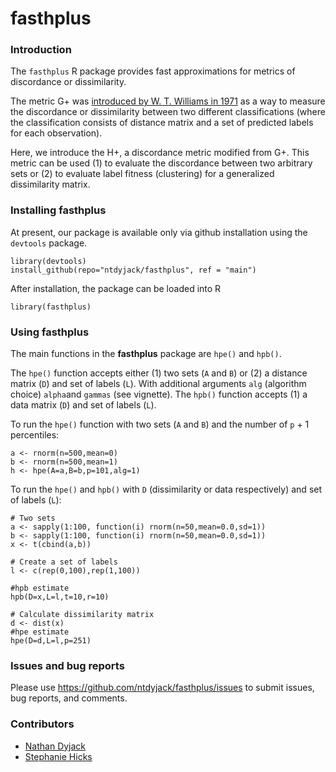 # fasthplus

### Introduction

The `fasthplus` R package provides fast approximations for metrics of
discordance or dissimilarity.

The metric G+ was
[introduced by W. T. Williams in 1971](https://onlinelibrary.wiley.com/doi/abs/10.2307/1218253)
as a way to measure the discordance or dissimilarity between two different classifications (where the classification consists of distance matrix and a set of predicted labels for each observation).

Here, we introduce the H+, a discordance metric modified from G+.
This metric can be used (1) to evaluate the discordance between two arbitrary sets or (2) to evaluate label fitness (clustering) for a generalized dissimilarity matrix.


### Installing fasthplus

At present, our package is available only via github installation using the `devtools` package.

```
library(devtools)
install_github(repo="ntdyjack/fasthplus", ref = "main")
```

After installation, the package can be loaded into R

```
library(fasthplus)
```

### Using fasthplus

The main functions in the **fasthplus** package are `hpe()` and `hpb()`.

The `hpe()` function accepts either (1) two sets (`A` and `B`) or
(2) a distance matrix (`D`) and set of labels (`L`).
With additional arguments `alg` (algorithm choice) `alpha`and `gammas` (see vignette).
The `hpb()` function accepts (1) a data matrix (`D`) and set of labels (`L`).

To run the `hpe()` function with two sets (`A` and `B`) and the number of `p` + 1 percentiles:
```
a <- rnorm(n=500,mean=0)
b <- rnorm(n=500,mean=1)
h <- hpe(A=a,B=b,p=101,alg=1)
```

To run the `hpe()` and `hpb()` with `D` (dissimilarity or data respectively) and set of labels (`L`):
```
# Two sets
a <- sapply(1:100, function(i) rnorm(n=50,mean=0.0,sd=1))
b <- sapply(1:100, function(i) rnorm(n=50,mean=0.0,sd=1))
x <- t(cbind(a,b))

# Create a set of labels
l <- c(rep(0,100),rep(1,100))

#hpb estimate
hpb(D=x,L=l,t=10,r=10)

# Calculate dissimilarity matrix
d <- dist(x)
#hpe estimate
hpe(D=d,L=l,p=251)
```


### Issues and bug reports

Please use https://github.com/ntdyjack/fasthplus/issues to submit issues, bug reports, and comments.

### Contributors

* [Nathan Dyjack](https://github.com/ntdyjack)
* [Stephanie Hicks](https://github.com/stephaniehicks)
